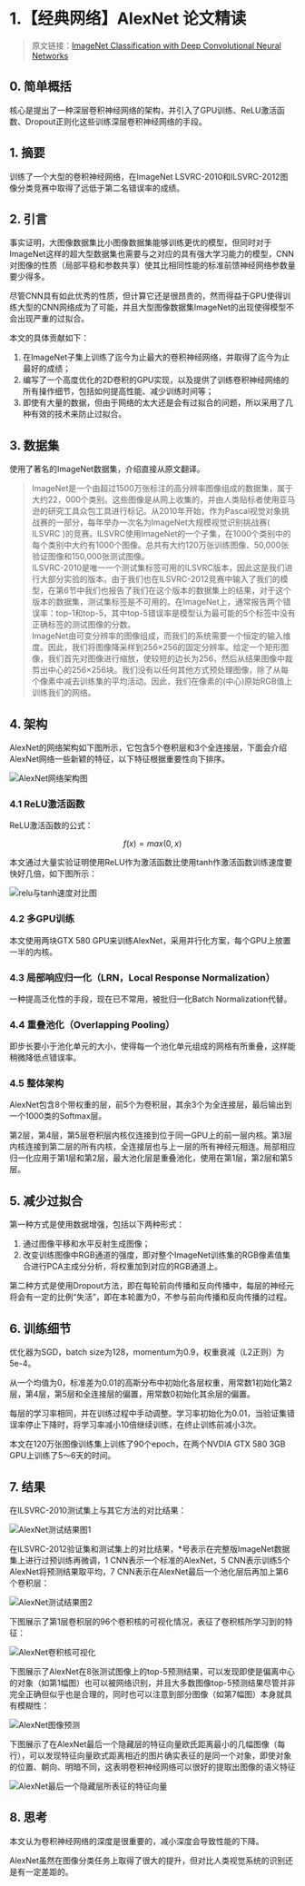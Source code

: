 # 1.【经典网络】AlexNet 论文精读

> 原文链接：[ImageNet Classification with Deep Convolutional Neural Networks](https://proceedings.neurips.cc/paper/2012/file/c399862d3b9d6b76c8436e924a68c45b-Paper.pdf)

## 0. 简单概括

核心是提出了一种深层卷积神经网络的架构，并引入了GPU训练、ReLU激活函数、Dropout正则化这些训练深层卷积神经网络的手段。

## 1. 摘要

训练了一个大型的卷积神经网络，在ImageNet LSVRC-2010和ILSVRC-2012图像分类竞赛中取得了远低于第二名错误率的成绩。

## 2. 引言

事实证明，大图像数据集比小图像数据集能够训练更优的模型，但同时对于ImageNet这样的超大型数据集也需要与之对应的具有强大学习能力的模型，CNN对图像的性质（局部平稳和参数共享）使其比相同性能的标准前馈神经网络参数量要少得多。

尽管CNN具有如此优秀的性质，但计算它还是很昂贵的，然而得益于GPU使得训练大型的CNN网络成为了可能，并且大型图像数据集ImageNet的出现使得模型不会出现严重的过拟合。

本文的具体贡献如下：

1. 在ImageNet子集上训练了迄今为止最大的卷积神经网络，并取得了迄今为止最好的成绩；
2. 编写了一个高度优化的2D卷积的GPU实现，以及提供了训练卷积神经网络的所有操作细节，包括如何提高性能、减少训练时间等；
3. 即使有大量的数据，但由于网络的太大还是会有过拟合的问题，所以采用了几种有效的技术来防止过拟合。

## 3. 数据集

使用了著名的ImageNet数据集，介绍直接从原文翻译。

> ImageNet是一个由超过1500万张标注的高分辨率图像组成的数据集，属于大约22，000个类别。这些图像是从网上收集的，并由人类贴标者使用亚马逊的研究工具众包工具进行标记。从2010年开始，作为Pascal视觉对象挑战赛的一部分，每年举办一次名为ImageNet大规模视觉识别挑战赛( ILSVRC )的竞赛。ILSVRC使用ImageNet的一个子集，在1000个类别中的每个类别中大约有1000个图像。总共有大约120万张训练图像、50,000张验证图像和150,000张测试图像。  
> ILSVRC-2010是唯一一个测试集标签可用的ILSVRC版本，因此这是我们进行大部分实验的版本。由于我们也在ILSVRC-2012竞赛中输入了我们的模型，在第6节中我们也报告了我们在这个版本的数据集上的结果，对于这个版本的数据集，测试集标签是不可用的。在ImageNet上，通常报告两个错误率：top-1和top-5，其中top-5错误率是模型认为最可能的5个标签中没有正确标签的测试图像的分数。  
> ImageNet由可变分辨率的图像组成，而我们的系统需要一个恒定的输入维度。因此，我们将图像降采样到256×256的固定分辨率。给定一个矩形图像，我们首先对图像进行缩放，使较短的边长为256，然后从结果图像中裁剪出中心的256×256块。我们没有以任何其他方式预处理图像，除了从每个像素中减去训练集的平均活动。因此，我们在像素的(中心)原始RGB值上训练我们的网络。  

## 4. 架构

AlexNet的网络架构如下图所示，它包含5个卷积层和3个全连接层，下面会介绍AlexNet网络一些新颖的特征，以下特征根据重要性向下排序。

![AlexNet网络架构图](https://i.imgur.com/5F8HDJg.png)

### 4.1 ReLU激活函数

ReLU激活函数的公式：

$$f(x) = max(0,x)$$

本文通过大量实验证明使用ReLU作为激活函数比使用tanh作激活函数训练速度要快好几倍，如下图所示：

![relu与tanh速度对比图](https://i.imgur.com/uotVyNs.png)

### 4.2 多GPU训练

本文使用两块GTX 580 GPU来训练AlexNet，采用并行化方案，每个GPU上放置一半的内核。

### 4.3 局部响应归一化（LRN，Local Response Normalization）

一种提高泛化性的手段，现在已不常用，被批归一化Batch Normalization代替。

### 4.4 重叠池化（Overlapping Pooling）

即步长要小于池化单元的大小，使得每一个池化单元组成的网格有所重叠，这样能稍微降低点错误率。

### 4.5 整体架构

AlexNet包含8个带权重的层，前5个为卷积层，其余3个为全连接层，最后输出到一个1000类的Softmax层。

第2层，第4层，第5层卷积层内核仅连接到位于同一GPU上的前一层内核。第3层内核连接到第二层的所有内核，全连接层也与上一层的所有神经元相连。局部相应归一化应用于第1层和第2层，最大池化层是重叠池化，使用在第1层，第2层和第5层。

## 5. 减少过拟合

第一种方式是使用数据增强，包括以下两种形式：

1. 通过图像平移和水平反射生成图像；
2. 改变训练图像中RGB通道的强度，即对整个ImageNet训练集的RGB像素值集合进行PCA主成分分析，将权重加到对应的RGB通道上。

第二种方式是使用Dropout方法，即在每轮前向传播和反向传播中，每层的神经元将会有一定的比例“失活”，即在本轮置为0，不参与前向传播和反向传播的过程。

## 6. 训练细节

优化器为SGD，batch size为128，momentum为0.9，权重衰减（L2正则）为5e-4。

从一个均值为0，标准差为0.01的高斯分布中初始化各层权重，用常数1初始化第2层，第4层，第5层和全连接层的偏置，用常数0初始化其余层的偏置。

每层的学习率相同，并在训练过程中手动调整。学习率初始化为0.01，当验证集错误率停止下降时，将学习率减小10倍继续训练，在终止训练前减小3次。

本文在120万张图像训练集上训练了90个epoch，在两个NVDIA GTX 580 3GB GPU上训练了5～6天的时间。

## 7. 结果

在ILSVRC-2010测试集上与其它方法的对比结果：

![AlexNet测试结果图1](https://i.imgur.com/9ZvQf02.png)

在ILSVRC-2012验证集和测试集上的对比结果，*号表示在完整版ImageNet数据集上进行过预训练再微调，1 CNN表示一个标准的AlexNet，5 CNN表示训练5个AlexNet将预测结果取平均，7 CNN表示在AlexNet最后一个池化层后再加上第6个卷积层：

![AlexNet测试结果图2](https://i.imgur.com/A8guPdw.png)

下图展示了第1层卷积层的96个卷积核的可视化情况，表征了卷积核所学习到的特征：

![AlexNet卷积核可视化](https://i.imgur.com/f3WtVFM.png)

下图展示了AlexNet在8张测试图像上的top-5预测结果，可以发现即使是偏离中心的对象（如第1幅图）也可以被网络识别，并且大多数图像top-5预测结果尽管并非完全正确但似乎也是合理的，同时也可以注意到部分图像（如第7幅图）本身就具有模糊性：

![AlexNet图像预测](https://i.imgur.com/2OnlTqo.png)

下图展示了在AlexNet最后一个隐藏层的特征向量欧氏距离最小的几幅图像（每行），可以发现特征向量欧式距离相近的图片确实表征的是同一个对象，即使对象的位置、朝向、明暗不同，这表明卷积神经网络可以很好的提取出图像的语义特征

![AlexNet最后一个隐藏层所表征的特征向量](https://i.imgur.com/9ivEjgY.jpg)

## 8. 思考

本文认为卷积神经网络的深度是很重要的，减小深度会导致性能的下降。

AlexNet虽然在图像分类任务上取得了很大的提升，但对比人类视觉系统的识别还是有一定差距的。
